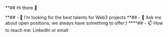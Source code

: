 **## Hi there 👋



**## - 🔭 I’m looking for the best talents for Web3 projects
**## - 💬 Ask me about open positions, we always have something to offer:) 
****## - 📫 How to reach me: LinkedIn or email
